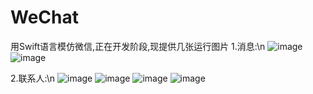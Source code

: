 # WeChat
用Swift语言模仿微信,正在开发阶段,现提供几张运行图片
1.消息:\n
![image](https://github.com/ztyjr888/WeChat/blob/master/Pictures/IMG_1216.PNG) 
![image](https://github.com/ztyjr888/WeChat/blob/master/Pictures/IMG_1221.PNG) 

2.联系人:\n
![image](https://github.com/ztyjr888/WeChat/blob/master/Pictures/IMG_1217.PNG)
![image](https://github.com/ztyjr888/WeChat/blob/master/Pictures/IMG_1218.PNG)
![image](https://github.com/ztyjr888/WeChat/blob/master/Pictures/IMG_1219.PNG)
![image](https://github.com/ztyjr888/WeChat/blob/master/Pictures/IMG_1220.PNG)
